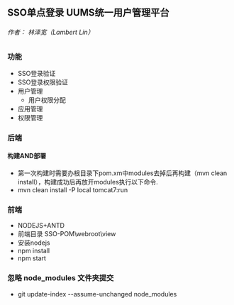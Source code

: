 ## SSO单点登录 UUMS统一用户管理平台
###### 作者： 林泽宽（Lambert Lin）
### 功能
* SSO登录验证
* SSO登录权限验证
* 用户管理
  * 用户权限分配
* 应用管理
* 权限管理
### 后端
 #### 构建AND部署
* 第一次构建时需要办根目录下pom.xm中modules去掉后再构建（mvn clean install），构建成功后再放开modules执行以下命令.
* mvn clean install -P local tomcat7:run
### 前端
 * NODEJS+ANTD
 * 前端目录  SSO-POM\webroot\view
 * 安装nodejs
 * npm install
 * npm start
 
### 忽略 node_modules 文件夹提交
* git update-index --assume-unchanged node_modules

